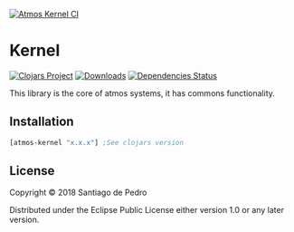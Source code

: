 [![Atmos Kernel CI](https://github.com/AtmosSystem/Kernel/actions/workflows/clojure.yml/badge.svg)](https://github.com/AtmosSystem/Kernel/actions/workflows/clojure.yml)


# Kernel

[![Clojars Project](https://img.shields.io/clojars/v/org.clojars.atmos-system/atmos-kernel.svg)](https://clojars.org/org.clojars.atmos-system/atmos-kernel)
[![Downloads](https://versions.deps.co/AtmosSystem/Kernel/downloads.svg)](https://versions.deps.co/AtmosSystem/Kernel)
[![Dependencies Status](https://versions.deps.co/AtmosSystem/Kernel/status.svg)](https://versions.deps.co/AtmosSystem/Kernel)

This library is the core of atmos systems, it has commons functionality. 

## Installation
```clojure
[atmos-kernel "x.x.x"] ;See clojars version
```

## License

Copyright © 2018 Santiago de Pedro

Distributed under the Eclipse Public License either version 1.0 or any later version.